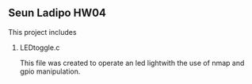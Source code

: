 ## Seun Ladipo HW04

This project includes

1. LEDtoggle.c 

	This file was created to operate an led lightwith the use of nmap and gpio manipulation.
